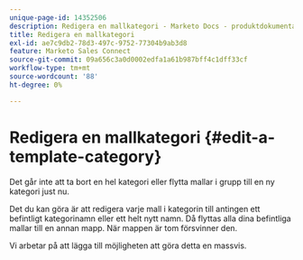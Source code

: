 ```yaml
---
unique-page-id: 14352506
description: Redigera en mallkategori - Marketo Docs - produktdokumentation
title: Redigera en mallkategori
exl-id: ae7c9db2-78d3-497c-9752-77304b9ab3d8
feature: Marketo Sales Connect
source-git-commit: 09a656c3a0d0002edfa1a61b987bff4c1dff33cf
workflow-type: tm+mt
source-wordcount: '88'
ht-degree: 0%

---
```


# Redigera en mallkategori {#edit-a-template-category}

Det går inte att ta bort en hel kategori eller flytta mallar i grupp till en ny kategori just nu.

Det du kan göra är att redigera varje mall i kategorin till antingen ett befintligt kategorinamn eller ett helt nytt namn. Då flyttas alla dina befintliga mallar till en annan mapp. När mappen är tom försvinner den.

Vi arbetar på att lägga till möjligheten att göra detta en massvis.
